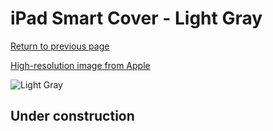 # iPad Smart Cover - Light Gray

[Return to previous page](/ipad_2)

[High-resolution image from Apple](https://store.storeimages.cdn-apple.com/8756/as-images.apple.com/is/MD307?wid=4500&hei=4500&fmt=png)

<div style="width: 512px"><img src="/almost_uncompressed/MD307.webp" alt="Light Gray"></div>

## Under construction
